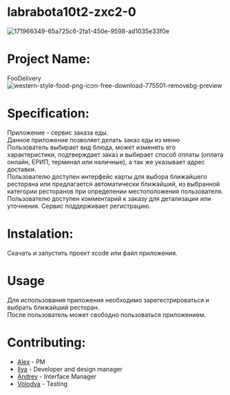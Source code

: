 # labrabota10t2-zxc2-0<br>
![171966349-65a725c6-2fa1-450e-9598-ad1035e33f0e](https://user-images.githubusercontent.com/78850311/173087779-3fc0d3f7-40b4-4771-88b5-fc8f34aa02bf.png)<br>
# Project Name:<br>
FooDelivery<br>
![western-style-food-png-icon-free-download-775501-removebg-preview](https://user-images.githubusercontent.com/78850311/173119055-a2ac9ddd-d826-4295-b83b-7efd16315c45.png)<br>
# Specification:<br>
Приложение - сервис заказа еды.<br>
Данное приложение позволяет делать заказ еды из меню<br>
Пользователь выбирает вид блюда, может изменять его характеристики, подтверждает заказ и выбирает способ оплаты (оплата онлайн, ЕРИП, терминал или
наличные), а так же указывает адрес доставки.<br>
Пользователю доступен интерфейс карты для выбора ближайшего ресторана или предлагается автоматически ближайший, из выбранной категории ресторанов при определении местоположения пользователя.<br>
Пользователю доступен комментарий к заказу для детализации или уточнения. Сервис поддерживает регистрацию.<br>
# Instalation:<br>
Скачать и запустить проект xcode или файл приложения.<br>
# Usage<br>
Для использования приложения необходимо зарегестрироваться и выбрать ближайший ресторан.<br>
После пользователь может свободно пользоваться приложением.<br>
# Contributing:<br>
* [Alex](https://github.com/alekseykrazhev) - PM<br>
* [Ilya](https://github.com/P1l1gr1m) - Developer and design manager<br>
* [Andrey](https://github.com/andrey1pf) - Interface Manager<br>
* [Volodya](https://github.com/VladimirBokiy) - Testing<br>
